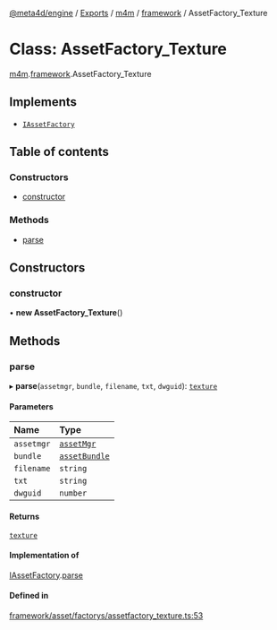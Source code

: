 [@meta4d/engine](../README.md) / [Exports](../modules.md) / [m4m](../modules/m4m.md) / [framework](../modules/m4m.framework.md) / AssetFactory\_Texture

# Class: AssetFactory\_Texture

[m4m](../modules/m4m.md).[framework](../modules/m4m.framework.md).AssetFactory_Texture

## Implements

- [`IAssetFactory`](../interfaces/m4m.framework.IAssetFactory.md)

## Table of contents

### Constructors

- [constructor](m4m.framework.AssetFactory_Texture.md#constructor)

### Methods

- [parse](m4m.framework.AssetFactory_Texture.md#parse)

## Constructors

### constructor

• **new AssetFactory_Texture**()

## Methods

### parse

▸ **parse**(`assetmgr`, `bundle`, `filename`, `txt`, `dwguid`): [`texture`](m4m.framework.texture.md)

#### Parameters

| Name | Type |
| :------ | :------ |
| `assetmgr` | [`assetMgr`](m4m.framework.assetMgr.md) |
| `bundle` | [`assetBundle`](m4m.framework.assetBundle.md) |
| `filename` | `string` |
| `txt` | `string` |
| `dwguid` | `number` |

#### Returns

[`texture`](m4m.framework.texture.md)

#### Implementation of

[IAssetFactory](../interfaces/m4m.framework.IAssetFactory.md).[parse](../interfaces/m4m.framework.IAssetFactory.md#parse)

#### Defined in

[framework/asset/factorys/assetfactory_texture.ts:53](https://github.com/meta4d-me/meta4d-engine/blob/cf6bfe6/src/framework/asset/factorys/assetfactory_texture.ts#L53)
